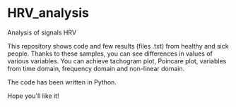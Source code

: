 # HRV_analysis
Analysis of signals HRV

This repository shows code and few results (files .txt) from healthy and sick people. 
Thanks to these samples, you can see differences in values of various variables.
You can achieve tachogram plot, Poincare plot, variables from time domain, frequency domain and non-linear domain.

The code has been written in Python.

Hope you'll like it!
